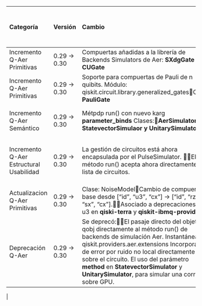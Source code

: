 

| Categoría | Versión | Cambio | pip | Resumen | Ej. de código en versión origen | Ej. de código en versión destino | Dificultad | Ambito | Referencia |
| :---- | ----- | :---- | ----- | :---- | :---- | :---- | :---- | :---- | :---- |
| Incremento Q-Aer Primitivas  | 0.29 → 0.30 | Compuertas añadidas a la librería de Backends Simulators de Aer: **SXdgGate** y **CUGate**  |  |  |  |  | Baja | QSE |  |
| Incremento Q-Aer Primitivas  | 0.29 → 0.30 | Soporte para compuertas de Pauli de n quibits. Módulo: qiskit.circuit.library.generalized\_gatesClase: **PauliGate** |  |  |  |  | Baja | QSE |  |
| Incremento Q-Aer Semántico  | 0.29 → 0.30 | Métpdp run() con nuevo karg **parameter\_binds**  Clases:**AerSimulator, StatevectorSimulaor y UnitarySimulator** |  |  |  | . . . generate circuit . . . parameter\_binds \= \[{theta: \[0, 3.14, 6.28\]}\] backend.run(circuit, shots=shots, **parameter\_binds=parameter\_binds**).result()  | Baja | QSE |  |
| Incremento Q-Aer Estructural Usabilidad  | 0.29 → 0.30 | La gestión de circuitos está ahora encapsulada por el PulseSimulator. El método run() acepta ahora directamente una lista de circuitos. |  |  |  | ... **from qiskit.providers.aer.backends import PulseSimulator**   backend \= PulseSimulator.from\_backend(FakeVigo()) circuit \= QuantumCircuit(2) ... transpiled\_circuit \= transpile(circuit, backend) backend.run(circuit) | Baja | SE |  |
| Actualizacion Q-Aer Primitivas  | 0.29 → 0.30 | Clase: NoiseModelCambio de compuertas base desde \[“id”, “u3”, “cx”\] → \[“id”, “rz”, “sx”, “cx”\].Asociado a deprecaciones de u3 en **qiski-terra** y **qiskit-ibmq-provider**. |  |  |  |  | Baja | QSE |  |
| Deprecación Q-Aer  | 0.29 → 0.30 | Se deprecó:El pasaje directo del objeto qobj directamente al método run() de backends de simulación Aer. Instantáneas en qiskit.providers.aer.extensions Incorporación de error por ruido no local directamente sobre el circuito. El uso del parámetro **method** en **StatevectorSimulator** y **UnitarySimulator**, para simular una corrida sobre GPU.  |  |  |  |  backend.run(circuits, \*\*run\_options) qiskit.providers.aer.library device=”GPU” | Baja | QSE |  |
|